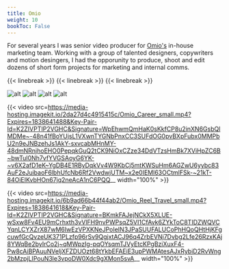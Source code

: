 ```yaml
---
title: Omio
weight: 10
bookToc: False
---
```

For several years I was senior video producer for [Omio's](https://www.omio.com) in-house marketing team. Working with a group of talented designers, copywriters and motion desingers, I had the opporunity to produce, shoot and edit dozens of short form projects for marketing and internal comms. 

{{< linebreak >}}
{{< linebreak >}}
{{< linebreak >}}

![alt](/Omio/Omio_120.jpg)
![alt](/Omio/Omio_110.jpg)
![alt](/Omio/Omio_100.jpg)
![alt](/Omio/Omio_4.jpg)

{{< video src=https://media-hosting.imagekit.io/2da27d4c4915415c/Omio_Career_small.mp4?Expires=1838641488&Key-Pair-Id=K2ZIVPTIP2VGHC&Signature=WpEhwmQmHaK0sKkfCP8u2inXN6GsbQlMDMe~-48n41fBoYUjsL1VXwnTYGNbPnxCC3SUFdOG0pvBXpFubx0MMPbU2n9eJNBzehJs1AkY-sxvcabMHnMY-48dmNRnjhoEHO0PepqkGuQ2tCK9NiOxCZze34DdVTzsHmBk7XViHpZC6B~bwTul0Nh7vfYVGSAoyG6YK-~v6X2afD1eK~YgDB4E1RByDqkVv4W9KbCj5mtKWSuHm6AGZwU6yybc83AuF2eJuibaoF6lbhUfcNb6Rf2VwdwjUTM~x2e0IEMl63OCtmlFSk-~21kT-84OiEIKvbHOn67jq2neAcA1nC6PQQ__ width="100%" >}}

{{< video src=https://media-hosting.imagekit.io/6b9ad66b44f44ab2/Omio_Reel_Travel_small.mp4?Expires=1838641618&Key-Pair-Id=K2ZIVPTIP2VGHC&Signature=BKmkFAJejNCkX5XLUE-wSxw8Fv4EU9mCrhxth3vVlFH9nvPWPsqZ5VI1CfAvk6ZYkToC8TIDZWQVCYqnLCYXZrX87wM6IwEzVPXKNeJPoIeIN3JPaSUUFALUCoPhHQoQHtHjKFgcuwfGcQvzeUK371PLzfp96rSv9QgjxtACJ96q4ZrbEVNj7Dvbg2Lfe26RzxKAj8YWqBe2byIrCo2j~qMWpzIg-pqOYsqmTJVyEtcKPgBziXuxF4-Pw8cAiBPAuuNVeljXFZDUOzt68tYkbEFAEiE3upPWMAtesAJxRybiD2RvWng2bMzpjLIPouN3le3vpoDW0Xdc9gXMon5svA__ width="100%" >}}